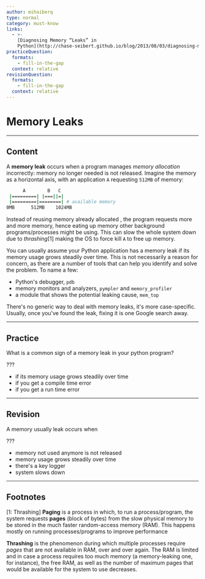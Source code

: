 ```yaml
---
author: mihaiberq
type: normal
category: must-know
links:
  - >-
    [Diagnosing Memory “Leaks” in
    Python](http://chase-seibert.github.io/blog/2013/08/03/diagnosing-memory-leaks-python.html){website}
practiceQuestion:
  formats:
    - fill-in-the-gap
  context: relative
revisionQuestion:
  formats:
    - fill-in-the-gap
  context: relative
---
```


# Memory Leaks


---

## Content

A **memory leak** occurs when a program manages *memory allocation* incorrectly: memory no longer needed is not released. Imagine the memory as a horizontal axis, with an application `A` requesting `512MB` of memory:

```bash
      A        B   C
 |=========| |===||=|
 |=========|========| # available memory
0MB      512MB    1024MB
```

Instead of reusing memory already allocated , the program requests more and more memory, hence eating up memory other background programs/processes might be using. This can slow the whole system down due to *thrashing*[1] making the OS to force kill `A` to free up memory.

You can usually assume your Python application has a memory leak if its memory usage grows steadily over time. This is not necessarily a reason for concern, as there are a number of tools that can help you identify and solve the problem. To name a few:

- Python's debugger, `pdb`
- memory monitors and analyzers, `pympler` and `memory_profiler`
- a module that shows the potential leaking cause, `mem_top`

There's no generic way to deal with memory leaks, it's more case-specific. Usually, once you've found the leak, fixing it is one Google search away.


---

## Practice

What is a common sign of a memory leak in your python program?

???

- if its memory usage grows steadily over time
- if you get a compile time error
- if you get a run time error


---

## Revision

A memory usually leak occurs when

???

- memory not used anymore is not released
- memory usage grows steadily over time
- there's a key logger
- system slows down


---

## Footnotes

[1: Thrashing]
**Paging** is a process in which, to run a process/program, the system requests **pages** (block of bytes) from the slow physical memory to be stored in the much faster random-access memory (RAM). This happens mostly on running processes/programs to improve performance

**Thrashing** is the phenomenon during which multiple processes require *pages* that are not available in RAM, over and over again. The RAM is limited and in case a process requires too much memory (a memory-leaking one, for instance), the free RAM, as well as the number of maximum pages that would be available for the system to use decreases.
 
